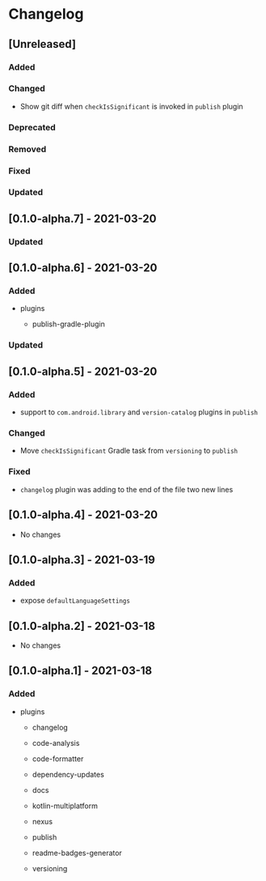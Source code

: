 # Changelog

## [Unreleased]

### Added

### Changed

- Show git diff when `checkIsSignificant` is invoked in `publish` plugin

### Deprecated

### Removed

### Fixed

### Updated

## [0.1.0-alpha.7] - 2021-03-20

### Updated

## [0.1.0-alpha.6] - 2021-03-20

### Added

- plugins

    - publish-gradle-plugin

### Updated

## [0.1.0-alpha.5] - 2021-03-20

### Added

- support to `com.android.library` and `version-catalog` plugins in `publish`

### Changed

- Move `checkIsSignificant` Gradle task from `versioning` to `publish`

### Fixed

- `changelog` plugin was adding to the end of the file two new lines

## [0.1.0-alpha.4] - 2021-03-20

- No changes

## [0.1.0-alpha.3] - 2021-03-19

### Added

- expose `defaultLanguageSettings`

## [0.1.0-alpha.2] - 2021-03-18

- No changes

## [0.1.0-alpha.1] - 2021-03-18

### Added

- plugins

    - changelog

    - code-analysis

    - code-formatter

    - dependency-updates

    - docs

    - kotlin-multiplatform

    - nexus

    - publish

    - readme-badges-generator

    - versioning 
